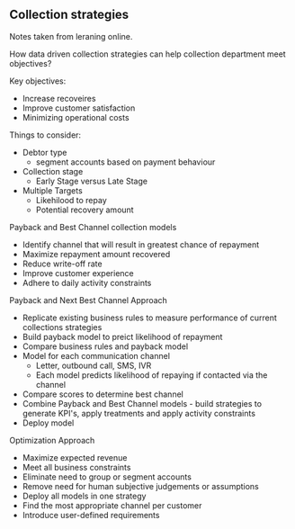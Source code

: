 ## Collection strategies

Notes taken from leraning online.


How data driven collection strategies can help collection department meet objectives?

Key objectives:
- Increase recoveires
- Improve customer satisfaction
- Minimizing operational costs

Things to consider:
- Debtor type
  - segment accounts based on payment behaviour
- Collection stage
  - Early Stage versus Late Stage
- Multiple Targets
  - Likehilood to repay
  - Potential recovery amount

Payback and Best Channel collection models
- Identify channel that will result in greatest chance of repayment
- Maximize repayment amount recovered
- Reduce write-off rate
- Improve customer experience
- Adhere to daily activity constraints

Payback and Next Best Channel Approach
- Replicate existing business rules to measure performance of current collections strategies
- Build payback model to preict likelihood of repayment
- Compare business rules and payback model
- Model for each communication channel
  - Letter, outbound call, SMS, IVR
  - Each model predicts likelihood of repaying if contacted via the channel
- Compare scores to determine best channel
- Combine Payback and Best Channel models - build strategies to generate KPI's, apply treatments and apply activity constraints
- Deploy model

Optimization Approach
- Maximize expected revenue
- Meet all business constraints
- Eliminate need to group or segment accounts
- Remove need for human subjective judgements or assumptions
- Deploy all models in one strategy
- Find the most appropriate channel per customer
- Introduce user-defined requirements








